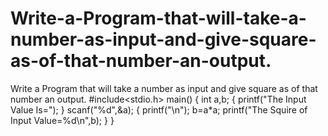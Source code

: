 # Write-a-Program-that-will-take-a-number-as-input-and-give-square-as-of-that-number-an-output.
Write a Program that will take a number as input and give square as of that number an output. #include&lt;stdio.h>  main() {  int a,b;  {  printf("The Input Value Is=");  }  scanf("%d",&amp;a); {  printf("\n");  b=a*a;  printf("The Squire of Input Value=%d\n",b);  } }
